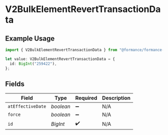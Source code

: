 # V2BulkElementRevertTransactionData

## Example Usage

```typescript
import { V2BulkElementRevertTransactionData } from "@formance/formance-sdk/sdk/models/shared";

let value: V2BulkElementRevertTransactionData = {
  id: BigInt("259422"),
};
```

## Fields

| Field              | Type               | Required           | Description        |
| ------------------ | ------------------ | ------------------ | ------------------ |
| `atEffectiveDate`  | *boolean*          | :heavy_minus_sign: | N/A                |
| `force`            | *boolean*          | :heavy_minus_sign: | N/A                |
| `id`               | *BigInt*           | :heavy_check_mark: | N/A                |